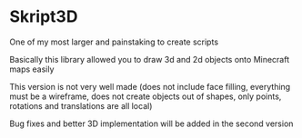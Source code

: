 # Skript3D

One of my most larger and painstaking to create scripts

Basically this library allowed you to draw 3d and 2d objects onto Minecraft maps easily

This version is not very well made (does not include face filling, everything must be a wireframe, does not create objects out of shapes, only points, rotations and translations are all local)

Bug fixes and better 3D implementation will be added in the second version
